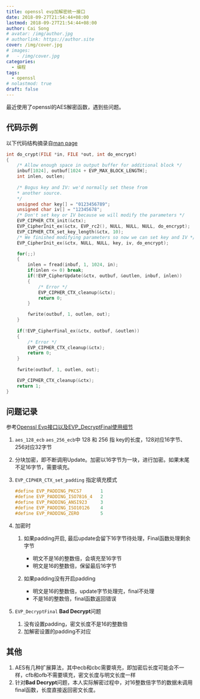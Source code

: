 ```yaml
---
title: openssl evp加解密统一接口
date: 2018-09-27T21:54:44+08:00
lastmod: 2018-09-27T21:54:44+08:00
author: Cai Song
# avatar: /img/author.jpg
# authorlink: https://author.site
cover: /img/cover.jpg
# images:
#   - /img/cover.jpg
categories:
  - 编程
tags:
  - openssl
# nolastmod: true
draft: false
---
```


最近使用了openssl的AES解密函数，遇到些问题。

## 代码示例
以下代码结构摘录自[man page](https://linux.die.net/man/3/evp_decryptfinal)
```c
int do_crypt(FILE *in, FILE *out, int do_encrypt)
{
    /* Allow enough space in output buffer for additional block */
    inbuf[1024], outbuf[1024 + EVP_MAX_BLOCK_LENGTH];
    int inlen, outlen;
    
    /* Bogus key and IV: we'd normally set these from
    * another source.
    */
    unsigned char key[] = "0123456789";
    unsigned char iv[] = "12345678";
    /* Don't set key or IV because we will modify the parameters */
    EVP_CIPHER_CTX_init(&ctx);
    EVP_CipherInit_ex(&ctx, EVP_rc2(), NULL, NULL, NULL, do_encrypt);
    EVP_CIPHER_CTX_set_key_length(&ctx, 10);
    /* We finished modifying parameters so now we can set key and IV */
    EVP_CipherInit_ex(&ctx, NULL, NULL, key, iv, do_encrypt);

    for(;;)
    {
        inlen = fread(inbuf, 1, 1024, in);
        if(inlen <= 0) break;
        if(!EVP_CipherUpdate(&ctx, outbuf, &outlen, inbuf, inlen))
        {
            /* Error */
            EVP_CIPHER_CTX_cleanup(&ctx);
            return 0;
        }

        fwrite(outbuf, 1, outlen, out);
    }
       
    if(!EVP_CipherFinal_ex(&ctx, outbuf, &outlen))
    {
        /* Error */
        EVP_CIPHER_CTX_cleanup(&ctx);
        return 0;
    }
    
    fwrite(outbuf, 1, outlen, out);

    EVP_CIPHER_CTX_cleanup(&ctx);
    return 1;
}
```

## 问题记录
参考[Openssl Evp接口以及EVP_DecryptFinal使用细节](https://blog.csdn.net/weixiao2015/article/details/79487775)
1. `aes_128_ecb` `aes_256_ecb`中 128 和 256 指 key的长度，128对应16字节、256对应32字节
2. 分块加密，即不断调用Update。加密以16字节为一块，进行加密。如果末尾不足16字节，需要填充。
3. `EVP_CIPHER_CTX_set_padding` 指定填充模式
    ```c
    #define EVP_PADDING_PKCS7       1
    #define EVP_PADDING_ISO7816_4   2
    #define EVP_PADDING_ANSI923     3
    #define EVP_PADDING_ISO10126    4
    #define EVP_PADDING_ZERO        5
    ```
4. 加密时
   1. 如果padding开启, 最后update会留下16字节待处理，Final函数处理剩余字节
      * 明文不是16的整数倍，会填充至16字节
      * 明文是16的整数倍，保留最后16字节
     
   2. 如果padding没有开启padding
      * 明文是16的整数倍，update字节处理完，final不处理
      * 不是16的整数倍，final函数返回错误

5. `EVP_DecryptFinal` **Bad Decrypt**问题
   1. 没有设置padding，密文长度不是16的整数倍
   2. 加解密设置的padding不对应

## 其他
1. AES有几种扩展算法，其中ecb和cbc需要填充，即加密后长度可能会不一样，cfb和ofb不需要填充，密文长度与明文长度一样 
2. 针对**Bad Decrypt**问题，本人实际解密过程中，对16整数倍字节的数据未调用final函数，长度直接返回密文长度。

